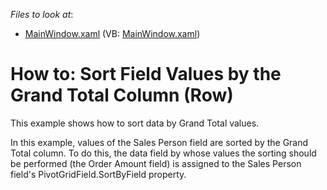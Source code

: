 <!-- default file list -->
*Files to look at*:

* [MainWindow.xaml](./CS/HowToSortBySummary/MainWindow.xaml) (VB: [MainWindow.xaml](./VB/HowToSortBySummary/MainWindow.xaml))
<!-- default file list end -->
# How to: Sort Field Values by the Grand Total Column (Row)


<p>This example shows how to sort data by Grand Total values.</p><p>In this example, values of the Sales Person field are sorted by the Grand Total column. To do this, the data field by whose values the sorting should be performed (the Order Amount field) is assigned to the Sales Person field's PivotGridField.SortByField property. </p>

<br/>



